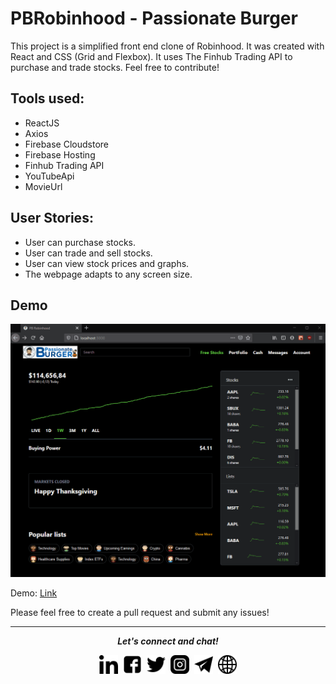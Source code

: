 # PBRobinhood - Passionate Burger

This project is a simplified front end clone of Robinhood. It was created with React and CSS (Grid and Flexbox). It uses The Finhub Trading API to purchase and trade stocks. Feel free to contribute!

## Tools used:

- ReactJS
- Axios
- Firebase Cloudstore
- Firebase Hosting
- Finhub Trading API
- YouTubeApi
- MovieUrl

## User Stories:

- User can purchase stocks.
- User can trade and sell stocks.
- User can view stock prices and graphs.
- The webpage adapts to any screen size.

## Demo

![](https://github.com/adarivamsi/React-Applications/blob/master/pbrobinhood/pbrobinhood.gif)

Demo: [Link](https://pb-robinhood.web.app/)

Please feel free to create a pull request and submit any issues!

<hr>

<p align="center">
  <i><b>Let's connect and chat!</b></i>
  <p align="center">
    <a href="https://www.linkedin.com/in/adarivamsi/" alt="Linkedin"><img src="https://github.com/adarivamsi/adarivamsi/blob/master/linkedin.png" height="30" width="30"></a>&nbsp;
    <a href="https://www.facebook.com/adarivamsicharan"><img src="https://github.com/adarivamsi/adarivamsi/blob/master/facebook.jpg" height="30" width="30"></a>&nbsp;
    <a href="https://twitter.com/adarivamsi" alt="Twitter"><img src="https://github.com/adarivamsi/adarivamsi/blob/master/twitter.png" height="30" width="30"></a>&nbsp;
    <a href="https://www.instagram.com/iam_adarivamsi" alt="Instagram"><img src="https://github.com/adarivamsi/adarivamsi/blob/master/instagram.png" height="30" width="30"></a>&nbsp;
     <a href="https://t.me/adarivamsi" alt="Telegram"><img src="https://github.com/adarivamsi/adarivamsi/blob/master/telegram.png" height="30" width="30"></a>&nbsp;
    <a href="https://sites.google.com/view/adarivamsi"><img src="https://github.com/adarivamsi/adarivamsi/blob/master/globe.png" height="30" width="30"></a>
  </p>    
</p>
